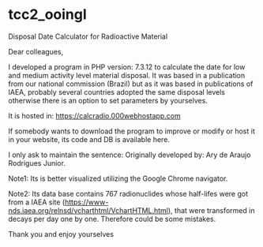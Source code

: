 # tcc2_ooingl
Disposal Date Calculator for Radioactive Material

Dear colleagues,

I developed a program in PHP version: 7.3.12 to calculate the date for low and medium activity level material disposal. It was based in a publication from our national commission (Brazil) but as it was based in publications of IAEA, probably several countries adopted the same disposal levels otherwise there is an option to set parameters by yourselves.

It is hosted in: https://calcradio.000webhostapp.com 

If somebody wants to download the program to improve or modify or host it in your website, its code and DB is available here.

I only ask to maintain the sentence: Originally developed by: Ary de Araujo Rodrigues Junior.

Note1: Its is better visualized utilizing the Google Chrome navigator.

Note2: Its data base contains 767 radionuclides whose half-lifes were got from a IAEA site (https://www-nds.iaea.org/relnsd/vcharthtml/VchartHTML.html), that were transformed in decays per day one by one. Therefore could be some mistakes.

Thank you and enjoy yourselves

